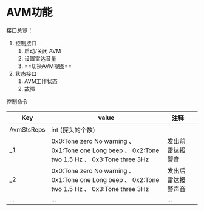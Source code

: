 # AVM功能

接口总览：

1. 控制接口
   1. 启动/关闭 AVM
   2. 设置雷达音量
   3. ==切换AVM视图==
2. 状态接口
   1. AVM工作状态
   2. 故障



控制命令

| Key        | value                                                        | 注释               |      |
| ---------- | ------------------------------------------------------------ | ------------------ | ---- |
| AvmStsReps | int (探头的个数)                                             |                    |      |
| _1         | 0x0:Tone zero No warning 、 0x1:Tone one Long beep 、 0x2:Tone two 1.5 Hz 、 0x3:Tone three 3Hz | 发出前雷达报警音   |      |
| _2         | 0x0:Tone zero No warning 、 0x1:Tone one Long beep 、 0x2:Tone two 1.5 Hz 、 0x3:Tone three 3Hz | 发出后雷达报警声音 |      |
| ...        | ...                                                          | ...                |      |







